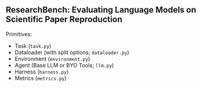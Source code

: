 ## ResearchBench: Evaluating Language Models on Scientific Paper Reproduction

Primitives:
- Task (```task.py```)
- Dataloader (with split options; ```dataloader.py```)
- Environment (```environment.py```)
- Agent (Base LLM or BYO Tools; ```llm.py```)
- Harness (```harness.py```)
- Metrics (```metrics.py```)




